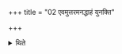 +++
title = "02 एवमुत्तरमनद्धाहं युनक्ति"

+++

<details><summary>थिते</summary>

एवमुत्तरमनद्धाहं युनक्ति २
</details>
